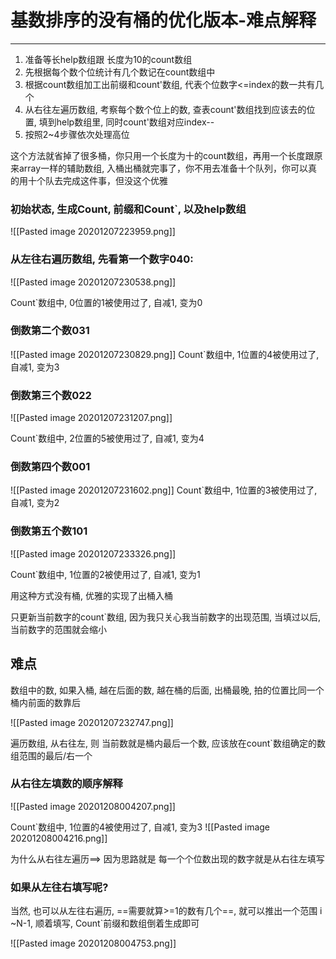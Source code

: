 # 基数排序的没有桶的优化版本-难点解释

---

1. 准备等长help数组跟 长度为10的count数组
2. 先根据每个数个位统计有几个数记在count数组中
3. 根据count数组加工出前缀和count'数组, 代表个位数字<=index的数一共有几个
4. 从右往左遍历数组, 考察每个数个位上的数, 查表count'数组找到应该去的位置, 填到help数组里, 同时count'数组对应index--
5. 按照2~4步骤依次处理高位


这个方法就省掉了很多桶，你只用一个长度为十的count数组，再用一个长度跟原来array一样的辅助数组, 
入桶出桶就完事了，你不用去准备十个队列，你可以真的用十个队去完成这件事，但没这个优雅

### 初始状态, 生成Count, 前缀和Count\`, 以及help数组

![[Pasted image 20201207223959.png]]


### 从左往右遍历数组, 先看第一个数字040:

![[Pasted image 20201207230538.png]]

Count\`数组中, 0位置的1被使用过了, 自减1, 变为0


### 倒数第二个数031
![[Pasted image 20201207230829.png]]
Count\`数组中, 1位置的4被使用过了, 自减1, 变为3

### 倒数第三个数022

![[Pasted image 20201207231207.png]]

Count\`数组中, 2位置的5被使用过了, 自减1, 变为4

### 倒数第四个数001

![[Pasted image 20201207231602.png]]
Count\`数组中, 1位置的3被使用过了, 自减1, 变为2


### 倒数第五个数101

![[Pasted image 20201207233326.png]]

Count\`数组中, 1位置的2被使用过了, 自减1, 变为1


用这种方式没有桶, 优雅的实现了出桶入桶

只更新当前数字的count\`数组, 因为我只关心我当前数字的出现范围, 当填过以后, 当前数字的范围就会缩小


## 难点
数组中的数, 如果入桶, 越在后面的数, 越在桶的后面, 出桶最晚, 拍的位置比同一个桶内前面的数靠后

![[Pasted image 20201207232747.png]]

遍历数组, 从右往左, 则 当前数就是桶内最后一个数, 应该放在count\`数组确定的数组范围的最后/右一个

### 从右往左填数的顺序解释

![[Pasted image 20201208004207.png]]

Count\`数组中, 1位置的4被使用过了, 自减1, 变为3
![[Pasted image 20201208004216.png]]


为什么从右往左遍历==>
因为思路就是 每一个个位数出现的数字就是从右往左填写

### 如果从左往右填写呢?
当然, 也可以从左往右遍历, ==需要就算>=1的数有几个==, 就可以推出一个范围 i ~N-1, 顺着填写, Count\`前缀和数组倒着生成即可

![[Pasted image 20201208004753.png]]




